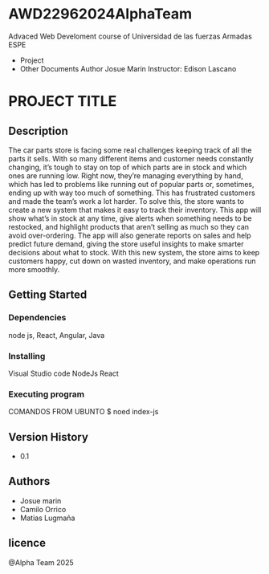 # AWD22962024AlphaTeam
Advaced Web Develoment course of Universidad de las fuerzas Armadas ESPE
  - Project
  - Other Documents
Author Josue Marin
Instructor: Edison Lascano

# PROJECT TITLE

## Description
The car parts store is facing some real challenges keeping track of all the parts it sells. With so many different items and customer needs constantly changing, it’s tough to stay on top of which parts are in stock and which ones are running low. Right now, they’re managing everything by hand, which has led to problems like running out of popular parts or, sometimes, ending up with way too much of something. This has frustrated customers and made the team’s work a lot harder.
To solve this, the store wants to create a new system that makes it easy to track their inventory. This app will show what’s in stock at any time, give alerts when something needs to be restocked, and highlight products that aren’t selling as much so they can avoid over-ordering. The app will also generate reports on sales and help predict future demand, giving the store useful insights to make smarter decisions about what to stock. With this new system, the store aims to keep customers happy, cut down on wasted inventory, and make operations run more smoothly.


## Getting Started
### Dependencies
node js, React, Angular, Java

### Installing 
Visual Studio code 
NodeJs
React

### Executing program
COMANDOS FROM UBUNTO
$ noed index-js

## Version History
 - 0.1
## Authors
  - Josue marin
  - Camilo Orrico 
  - Matias Lugmaña
## licence 
@Alpha Team 2025
